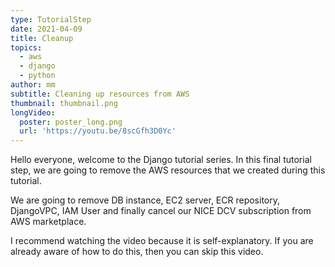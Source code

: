 ```yaml
---
type: TutorialStep
date: 2021-04-09
title: Cleanup
topics:
  - aws
  - django
  - python
author: mm
subtitle: Cleaning up resources from AWS
thumbnail: thumbnail.png
longVideo:
  poster: poster_long.png
  url: 'https://youtu.be/8scGfh3D0Yc'
---
```


Hello everyone, welcome to the Django tutorial series. In this final tutorial step, we are going to remove the 
AWS resources that we created during this tutorial. 

We are going to remove DB instance, EC2 server, ECR repository, DjangoVPC, IAM User and 
finally cancel our NICE DCV subscription from AWS marketplace.

I recommend watching the video because it is self-explanatory. If you are already aware of how to do this, then you can skip this video.

